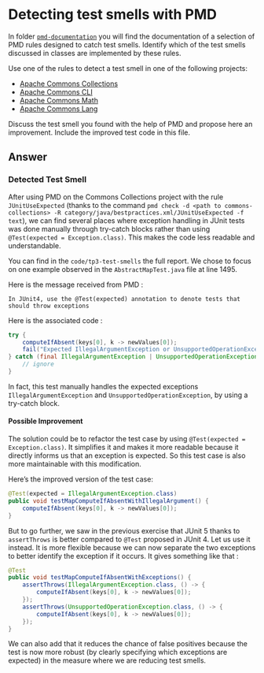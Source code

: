 # Detecting test smells with PMD

In folder [`pmd-documentation`](../pmd-documentation) you will find the documentation of a selection of PMD rules designed to catch test smells.
Identify which of the test smells discussed in classes are implemented by these rules.

Use one of the rules to detect a test smell in one of the following projects:

- [Apache Commons Collections](https://github.com/apache/commons-collections)
- [Apache Commons CLI](https://github.com/apache/commons-cli)
- [Apache Commons Math](https://github.com/apache/commons-math)
- [Apache Commons Lang](https://github.com/apache/commons-lang)

Discuss the test smell you found with the help of PMD and propose here an improvement.
Include the improved test code in this file.

## Answer

### Detected Test Smell

After using PMD on the Commons Collections project with the rule `JUnitUseExpected` (thanks to the command `pmd check -d <path to commons-collections> -R category/java/bestpractices.xml/JUnitUseExpected -f text`), we can find several places where exception handling in JUnit tests was done manually through try-catch blocks rather than using `@Test(expected = Exception.class)`. This makes the code less readable and understandable. 

You can find in the ``code/tp3-test-smells`` the full report. We chose to focus on one example observed in the `AbstractMapTest.java` file at line 1495.

Here is the message received from PMD : 

```
In JUnit4, use the @Test(expected) annotation to denote tests that should throw exceptions
```

Here is the associated code :

```java
try {
    computeIfAbsent(keys[0], k -> newValues[0]);
    fail("Expected IllegalArgumentException or UnsupportedOperationException on putIfAbsent (change)");
} catch (final IllegalArgumentException | UnsupportedOperationException ex) {
    // ignore
}
```

In fact, this test manually handles the expected exceptions `IllegalArgumentException` and `UnsupportedOperationException`, by using a try-catch block.

#### Possible Improvement

The solution could be to refactor the test case by using `@Test(expected = Exception.class)`. It simplifies it and makes it more readable because it directly informs us that an exception is expected. So this test case is also more maintainable with this modification. 

Here’s the improved version of the test case:

```java
@Test(expected = IllegalArgumentException.class)
public void testMapComputeIfAbsentWithIllegalArgument() {
    computeIfAbsent(keys[0], k -> newValues[0]);
}
```

But to go further, we saw in the previous exercise that JUnit 5 thanks to `assertThrows` is better compared to `@Test` proposed in JUnit 4. Let us use it instead. It is more flexible because we can now separate the two exceptions to better identify the exception if it occurs. It gives something like that :

``` java
@Test
public void testMapComputeIfAbsentWithExceptions() {
    assertThrows(IllegalArgumentException.class, () -> {
        computeIfAbsent(keys[0], k -> newValues[0]);
    });
    assertThrows(UnsupportedOperationException.class, () -> {
        computeIfAbsent(keys[0], k -> newValues[0]);
    });
}
```

We can also add that it reduces the chance of false positives because the test is now more robust (by clearly specifying which exceptions are expected) in the measure where we are reducing test smells.